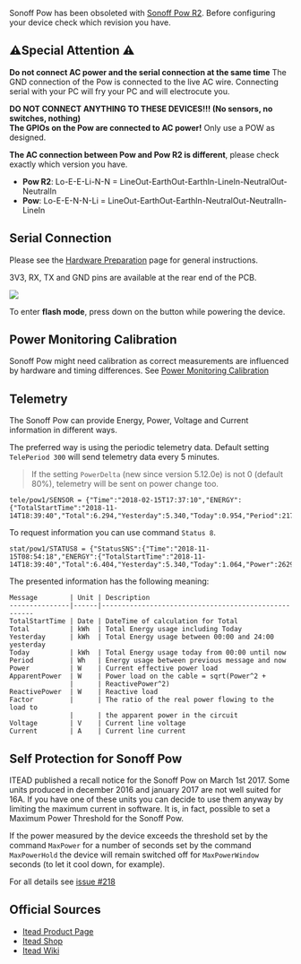 Sonoff Pow has been obsoleted with [Sonoff Pow R2](https://blakadder.github.io/sonoff_dual_R2.html). Before configuring your device check which revision you have.

## ⚠️️Special Attention   ⚠️️

**Do not connect AC power and the serial connection at the same time** 
The GND connection of the Pow is connected to the live AC wire. Connecting serial with your PC will fry your PC and will electrocute you. 

**DO NOT CONNECT ANYTHING TO THESE DEVICES!!! (No sensors, no switches, nothing) <br>
The GPIOs on the Pow are connected to AC power!** Only use a POW as designed. 

**The AC connection between Pow and Pow R2 is different**, please check exactly which version you have.
- **Pow R2**: Lo-E-E-Li-N-N = LineOut-EarthOut-EarthIn-LineIn-NeutralOut-NeutralIn
- **Pow**: Lo-E-E-N-N-Li = LineOut-EarthOut-EarthIn-NeutralOut-NeutralIn-LineIn

## Serial Connection 

Please see the [Hardware Preparation](../Getting-Started#hardware-preparation) page for general instructions.

3V3, RX, TX and GND pins are available at the rear end of the PCB.

![](https://user-images.githubusercontent.com/5904370/57881749-5f069980-7822-11e9-9438-95650ea42a20.png)

To enter **flash mode**, press down on the button while powering the device.

## Power Monitoring Calibration
Sonoff Pow might need calibration as correct measurements are influenced by hardware and timing differences. See [Power Monitoring Calibration](/Power-Monitoring-Calibration)
   
## Telemetry
The Sonoff Pow can provide Energy, Power, Voltage and Current information in different ways.

The preferred way is using the periodic telemetry data. Default setting ```TelePeriod 300``` will send telemetry data every 5 minutes.<br />
> If the setting `PowerDelta` (new since version 5.12.0e) is not 0 (default 80%), telemetry will be sent on power change too.

```
tele/pow1/SENSOR = {"Time":"2018-02-15T17:37:10","ENERGY":{"TotalStartTime":"2018-11-14T18:39:40","Total":6.294,"Yesterday":5.340,"Today":0.954,"Period":217,"Power":2635,"ApparentPower":2650,"ReactivePower":282,"Factor":0.99,"Voltage":227,"Current":11.661}}
```

To request information you can use command `Status 8`.
```
stat/pow1/STATUS8 = {"StatusSNS":{"Time":"2018-11-15T08:54:18","ENERGY":{"TotalStartTime":"2018-11-14T18:39:40","Total":6.404,"Yesterday":5.340,"Today":1.064,"Power":2629,"ApparentPower":2645,"ReactivePower":288,"Factor":0.99,"Voltage":226,"Current":11.677}}}
```

The presented information has the following meaning:
```
Message        | Unit | Description
---------------|------|-----------------------------------------------------
TotalStartTime | Date | DateTime of calculation for Total
Total          | kWh  | Total Energy usage including Today
Yesterday      | kWh  | Total Energy usage between 00:00 and 24:00 yesterday
Today          | kWh  | Total Energy usage today from 00:00 until now
Period         | Wh   | Energy usage between previous message and now
Power          | W    | Current effective power load
ApparentPower  | W    | Power load on the cable = sqrt(Power^2 + 
               |      | ReactivePower^2)
ReactivePower  | W    | Reactive load
Factor         |      | The ratio of the real power flowing to the load to
               |      | the apparent power in the circuit 
Voltage        | V    | Current line voltage
Current        | A    | Current line current
```

## Self Protection for Sonoff Pow

ITEAD published a recall notice for the Sonoff Pow on March 1st 2017. Some units produced in december 2016 and january 2017 are not well suited for 16A. If you have one of these units you can decide to use them anyway by limiting the maximum current in software.
It is, in fact,  possible to set a Maximum Power Threshold for the Sonoff Pow.

 If the power measured by the device exceeds the threshold set by the command `MaxPower` for a number of seconds set by the command `MaxPowerHold` the device will remain switched off for `MaxPowerWindow` seconds (to let it cool down, for example).

For all details see [issue #218](https://github.com/arendst/Tasmota/issues/218)

## Official Sources

* [Itead Product Page](http://sonoff.itead.cc/en/products/sonoff/sonoff-pow)
* [Itead Shop](https://www.itead.cc/sonoff-pow.html)
* [Itead Wiki](https://www.itead.cc/wiki/Sonoff_Pow)
